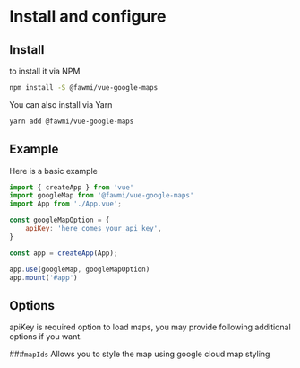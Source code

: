 # Install and configure

## Install

to install it via NPM 
```bash
npm install -S @fawmi/vue-google-maps
```
You can also install via Yarn
```bash
yarn add @fawmi/vue-google-maps
```

## Example
Here is a basic example 

```javascript
import { createApp } from 'vue'
import googleMap from '@fawmi/vue-google-maps'
import App from './App.vue';

const googleMapOption = {
    apiKey: 'here_comes_your_api_key',
}

const app = createApp(App);

app.use(googleMap, googleMapOption)
app.mount('#app')

```

## Options
apiKey is required option to load maps, you may provide following additional options if you want.

###`mapIds`
Allows you to style the map using google cloud map styling

